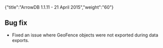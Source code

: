 {"title":"ArrowDB 1.1.11 - 21 April 2015","weight":"60"} 

## Bug fix

*   Fixed an issue where GeoFence objects were not exported during data exports.